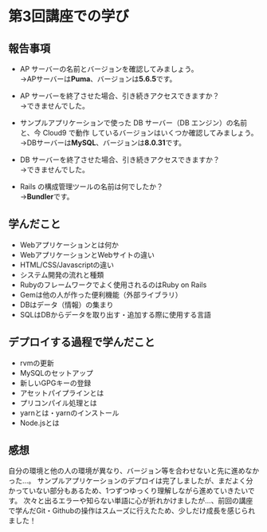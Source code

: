 # 第3回講座での学び

## 報告事項
- AP サーバーの名前とバージョンを確認してみましょう。<br>
→APサーバーは**Puma**、バージョンは**5.6.5**です。

- AP サーバーを終了させた場合、引き続きアクセスできますか？<br>
→できませんでした。

- サンプルアプリケーションで使った DB サーバー（DB エンジン）の名前と、今 Cloud9 で動作
しているバージョンはいくつか確認してみましょう。<br>
→DBサーバーは**MySQL**、バージョンは**8.0.31**です。

- DB サーバーを終了させた場合、引き続きアクセスできますか？<br>
→できませんでした。

- Rails の構成管理ツールの名前は何でしたか？<br>
→**Bundler**です。


## 学んだこと
- Webアプリケーションとは何か
- WebアプリケーションとWebサイトの違い
- HTML/CSS/Javascriptの違い
- システム開発の流れと種類
- Rubyのフレームワークでよく使用されるのはRuby on Rails
- Gemは他の人が作った便利機能（外部ライブラリ）
- DBはデータ（情報）の集まり
- SQLはDBからデータを取り出す・追加する際に使用する言語


## デプロイする過程で学んだこと
- rvmの更新
- MySQLのセットアップ
- 新しいGPGキーの登録
- アセットパイプラインとは
- プリコンパイル処理とは
- yarnとは・yarnのインストール
- Node.jsとは


## 感想
自分の環境と他の人の環境が異なり、バージョン等を合わせないと先に進めなかった…。
サンプルアプリケーションのデプロイは完了しましたが、まだよく分かっていない部分もあるため、1つずつゆっくり理解しながら進めていきたいです。
次々と出るエラーや知らない単語に心が折れかけましたが…、前回の講座で学んだGit・Githubの操作はスムーズに行えたため、少しだけ成長を感じられました！